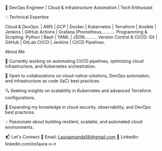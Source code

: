 🚀 DevOps Engineer | Cloud & Infrastructure Automation | Tech Enthusiast

💡 Technical Expertise

Cloud & DevOps: | AWS | GCP | Docker | Kubernetes | Terraform | Ansible | Jenkins | GitHub Actions | Grafana |Prometheus...........
Programming & Scripting: Python | Bash | YAML | JSON..........
Version Control & CI/CD: Git | GitHub | GitLab CI/CD | Jenkins | CI/CD Pipelines.

About Me

🔧 Currently working on automating CI/CD pipelines, optimizing cloud infrastructure, and Kubernetes orchestration.

🤝 Open to collaborations on cloud-native solutions, DevOps automation, and infrastructure as code (IaC) best practices.

🔍 Seeking insights on scalability in Kubernetes and advanced Terraform configurations.

📖 Expanding my knowledge in cloud security, observability, and DevOps best practices.

💡 Passionate about building resilient, scalable, and automated cloud environments.

📬 Let's Connect
📧 Email: Lauraamanda56@gmail.com 
🔗 LinkedIn: linkedin.com/in/laura-o-n 

<!--
**LauraOkafor/LauraOkafor** is a ✨ _special_ ✨ repository because its `README.md` (this file) appears on your GitHub profile.

Here are some ideas to get you started:

- 🔭 I’m currently working on ...
- 🌱 I’m currently learning ...
- 👯 I’m looking to collaborate on ...
- 🤔 I’m looking for help with ...
- 💬 Ask me about ...
- 📫 How to reach me: ...
- 😄 Pronouns: ...
- ⚡ Fun fact: ...
-->
